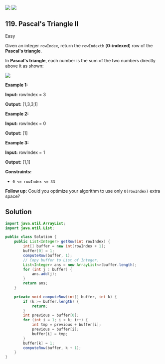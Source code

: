 [![](https://img.shields.io/github/stars/javadev/LeetCode-in-Java?label=Stars&style=flat-square)](https://github.com/javadev/LeetCode-in-Java)
[![](https://img.shields.io/github/forks/javadev/LeetCode-in-Java?label=Fork%20me%20on%20GitHub%20&style=flat-square)](https://github.com/javadev/LeetCode-in-Java/fork)

## 119\. Pascal's Triangle II

Easy

Given an integer `rowIndex`, return the `rowIndexth` (**0-indexed**) row of the **Pascal's triangle**.

In **Pascal's triangle**, each number is the sum of the two numbers directly above it as shown:

![](https://upload.wikimedia.org/wikipedia/commons/0/0d/PascalTriangleAnimated2.gif)

**Example 1:**

**Input:** rowIndex = 3

**Output:** [1,3,3,1] 

**Example 2:**

**Input:** rowIndex = 0

**Output:** [1] 

**Example 3:**

**Input:** rowIndex = 1

**Output:** [1,1] 

**Constraints:**

*   `0 <= rowIndex <= 33`

**Follow up:** Could you optimize your algorithm to use only `O(rowIndex)` extra space?

## Solution

```java
import java.util.ArrayList;
import java.util.List;

public class Solution {
    public List<Integer> getRow(int rowIndex) {
        int[] buffer = new int[rowIndex + 1];
        buffer[0] = 1;
        computeRow(buffer, 1);
        // Copy buffer to List of Integer.
        List<Integer> ans = new ArrayList<>(buffer.length);
        for (int j : buffer) {
            ans.add(j);
        }
        return ans;
    }

    private void computeRow(int[] buffer, int k) {
        if (k >= buffer.length) {
            return;
        }
        int previous = buffer[0];
        for (int i = 1; i < k; i++) {
            int tmp = previous + buffer[i];
            previous = buffer[i];
            buffer[i] = tmp;
        }
        buffer[k] = 1;
        computeRow(buffer, k + 1);
    }
}
```